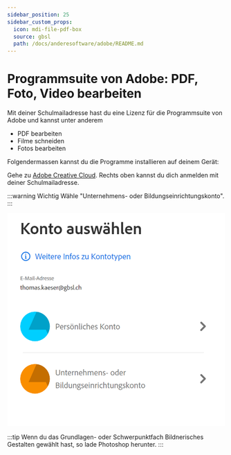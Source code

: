 ```yaml
---
sidebar_position: 25
sidebar_custom_props:
  icon: mdi-file-pdf-box
  source: gbsl
  path: /docs/anderesoftware/adobe/README.md
---
```


# Programmsuite von Adobe: PDF, Foto, Video bearbeiten

Mit deiner Schulmailadresse hast du eine Lizenz für die Programmsuite von Adobe und kannst unter anderem
- PDF bearbeiten
- Filme schneiden
- Fotos bearbeiten

Folgendermassen kannst du die Programme installieren auf deinem Gerät:

Gehe zu [Adobe Creative Cloud](https://www.adobe.com/ch_de/creativecloud/business.html). Rechts oben kannst du dich anmelden mit deiner Schulmailadresse.

:::warning Wichtig
Wähle "Unternehmens- oder Bildungseinrichtungskonto".
:::

![--width=80%](./AdobeKonto.png)

:::tip
Wenn du das Grundlagen- oder Schwerpunktfach Bildnerisches Gestalten gewählt hast, so lade Photoshop herunter.
:::
